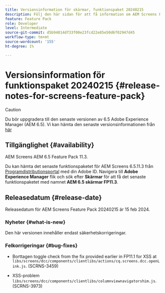 ```yaml
---
title: Versionsinformation för skärmar, funktionspaket 20240215
description: Följ den här sidan för att få information om AEM Screens Feature Pack 20240215 som släpptes den 15 februari 2024.
feature: Feature Pack
role: Developer
level: Intermediate
source-git-commit: d5b94814df33f00e23fcd22e85e50d6f02947d45
workflow-type: tm+mt
source-wordcount: '155'
ht-degree: 1%

---
```


# Versionsinformation för funktionspaket 20240215 {#release-notes-for-screens-feature-pack}

>[!CAUTION]
>Du bör uppgradera till den senaste versionen av 6.5 Adobe Experience Manager (AEM 6.5). Vi kan hämta den senaste versionsinformationen från [här](https://experienceleague.adobe.com/docs/experience-manager-65/content/release-notes/release-notes.html?lang=en)

## Tillgänglighet {#availability}

AEM Screens AEM 6.5 Feature Pack 11.3.

Du kan hämta det senaste funktionspaketet för AEM Screens 6.5.11.3 från [Programdistributionsportal](https://experience.adobe.com/#/downloads/content/software-distribution/en/aem.html) med din Adobe ID. Navigera till **Adobe Experience Manager** flik och sök efter **Skärmar** för att få det senaste funktionspaketet med namnet **AEM 6.5 skärmar FP11.3**.

## Releasedatum {#release-date}

Releasedatum för AEM Screens Feature Pack 20240215 är 15 feb 2024.

### Nyheter {#what-is-new}

Den här versionen innehåller endast säkerhetskorrigeringar.

### Felkorrigeringar {#bug-fixes}

* Borttagen toggle check from the fix provided earlier in FP11.1 for XSS at `libs/screens/dcc/components/clientlibs/actions/cq.screens.dcc.openLink.js`. (SCRNS-3459)

* XSS-problem `libs/screens/dcc/components/clientlibs/columnviewnavigatorshim.js`. (SCRNS-3973)

